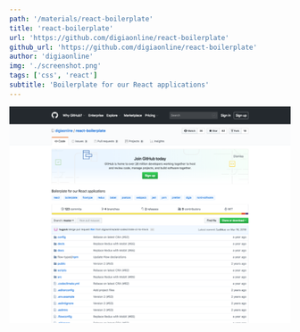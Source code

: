 ```yaml
---
path: '/materials/react-boilerplate'
title: 'react-boilerplate'
url: 'https://github.com/digiaonline/react-boilerplate'
github_url: 'https://github.com/digiaonline/react-boilerplate'
author: 'digiaonline'
img: './screenshot.png'
tags: ['css', 'react']
subtitle: 'Boilerplate for our React applications'
---
```


![alt text](screenshot.png)
